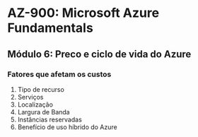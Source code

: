 # AZ-900: Microsoft Azure Fundamentals

## Módulo 6: Preco e ciclo de vida do Azure

### Fatores que afetam os custos

1. Tipo de recurso
2. Serviços
3. Localização
4. Largura de Banda
5. Instâncias reservadas
6. Benefício de uso híbrido do Azure

